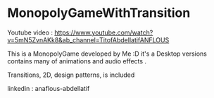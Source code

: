 # MonopolyGameWithTransition

Youtube video : https://www.youtube.com/watch?v=5mN5ZvnAKk8&ab_channel=TitofAbdellatifANFLOUS

 This is a MonopolyGame developed by Me :D it's a Desktop versions contains many of animations and audio effects .
 
 Transitions, 2D, design patterns, is included

linkedin : anaflous-abdellatif
